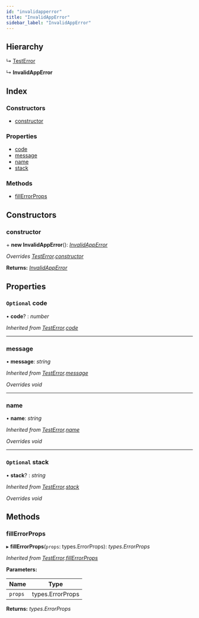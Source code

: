 ```yaml
---
id: "invalidapperror"
title: "InvalidAppError"
sidebar_label: "InvalidAppError"
---
```


## Hierarchy

  ↳ [TestError](testerror.md)

  ↳ **InvalidAppError**

## Index

### Constructors

* [constructor](invalidapperror.md#constructor)

### Properties

* [code](invalidapperror.md#optional-code)
* [message](invalidapperror.md#message)
* [name](invalidapperror.md#name)
* [stack](invalidapperror.md#optional-stack)

### Methods

* [fillErrorProps](invalidapperror.md#fillerrorprops)

## Constructors

###  constructor

\+ **new InvalidAppError**(): *[InvalidAppError](invalidapperror.md)*

*Overrides [TestError](testerror.md).[constructor](testerror.md#constructor)*

**Returns:** *[InvalidAppError](invalidapperror.md)*

## Properties

### `Optional` code

• **code**? : *number*

*Inherited from [TestError](testerror.md).[code](testerror.md#optional-code)*

___

###  message

• **message**: *string*

*Inherited from [TestError](testerror.md).[message](testerror.md#message)*

*Overrides void*

___

###  name

• **name**: *string*

*Inherited from [TestError](testerror.md).[name](testerror.md#name)*

*Overrides void*

___

### `Optional` stack

• **stack**? : *string*

*Inherited from [TestError](testerror.md).[stack](testerror.md#optional-stack)*

*Overrides void*

## Methods

###  fillErrorProps

▸ **fillErrorProps**(`props`: types.ErrorProps): *types.ErrorProps*

*Inherited from [TestError](testerror.md).[fillErrorProps](testerror.md#fillerrorprops)*

**Parameters:**

Name | Type |
------ | ------ |
`props` | types.ErrorProps |

**Returns:** *types.ErrorProps*
